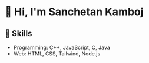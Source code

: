 # 👋 Hi, I'm Sanchetan Kamboj

## 🧠 Skills

- Programming: C++, JavaScript, C, Java
- Web: HTML, CSS, Tailwind, Node.js
